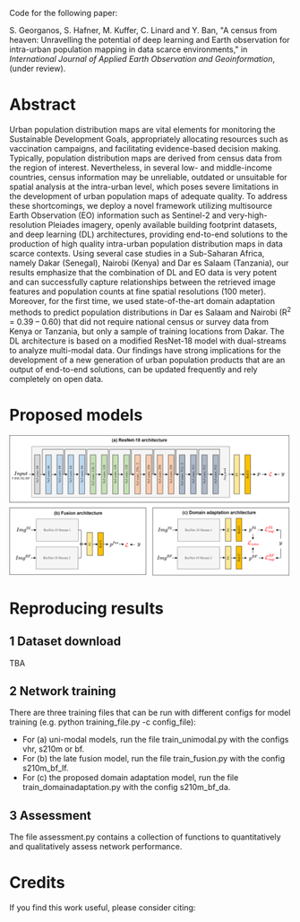 Code for the following paper:

S. Georganos, S. Hafner, M. Kuffer, C. Linard and Y. Ban, "A census from heaven: Unravelling the potential of deep learning and Earth observation for intra-urban population mapping in data scarce environments," in *International Journal of Applied Earth Observation and Geoinformation*, (under review).


# Abstract

Urban population distribution maps are vital elements for monitoring the Sustainable Development Goals, appropriately allocating resources such as vaccination campaigns, and facilitating evidence-based decision making.  Typically, population distribution maps are derived from census data from the region of interest. Nevertheless, in several low- and middle-income countries, census information may be unreliable, outdated or unsuitable for spatial analysis at the intra-urban level, which poses severe limitations in the development of urban population maps of adequate quality. To address these shortcomings, we deploy a novel framework utilizing multisource Earth Observation (EO) information such as Sentinel-2 and very-high-resolution Pleiades imagery, openly available building footprint datasets, and deep learning (DL) architectures, providing end-to-end solutions to the production of high quality intra-urban population distribution maps in data scarce contexts. Using several case studies in a Sub-Saharan Africa, namely Dakar (Senegal), Nairobi (Kenya) and Dar es Salaam (Tanzania), our results emphasize that the combination of DL and EO data is very potent and can successfully capture relationships between the retrieved image features and population counts at fine spatial resolutions (100 meter). Moreover, for the first time, we used state-of-the-art domain adaptation methods to  predict population distributions in Dar es Salaam and Nairobi (R$^2$ = 0.39 – 0.60) that did not require national census or survey data from Kenya or Tanzania, but only a sample of training locations from Dakar. The DL architecture is based on a modified ResNet-18 model with dual-streams to analyze multi-modal data. Our findings have strong implications for the development of a new generation of urban population products that are an output of end-to-end solutions, can be updated frequently and rely completely on open data.

# Proposed models


![](figures/models.png)


# Reproducing results

## 1 Dataset download
  
TBA

## 2 Network training

There are three training files that can be run with different configs for model training (e.g. python training_file.py -c config_file):

- For (a) uni-modal models, run the file train_unimodal.py with the configs vhr, s210m or bf.
- For (b) the late fusion model, run the file train_fusion.py with the config s210m_bf_lf.
- For (c) the proposed domain adaptation model, run the file train_domainadaptation.py with the config s210m_bf_da.


## 3 Assessment

The file assessment.py contains a collection of functions to quantitatively and qualitatively assess network performance.

# Credits

If you find this work useful, please consider citing:



  ```bibtex

  ```